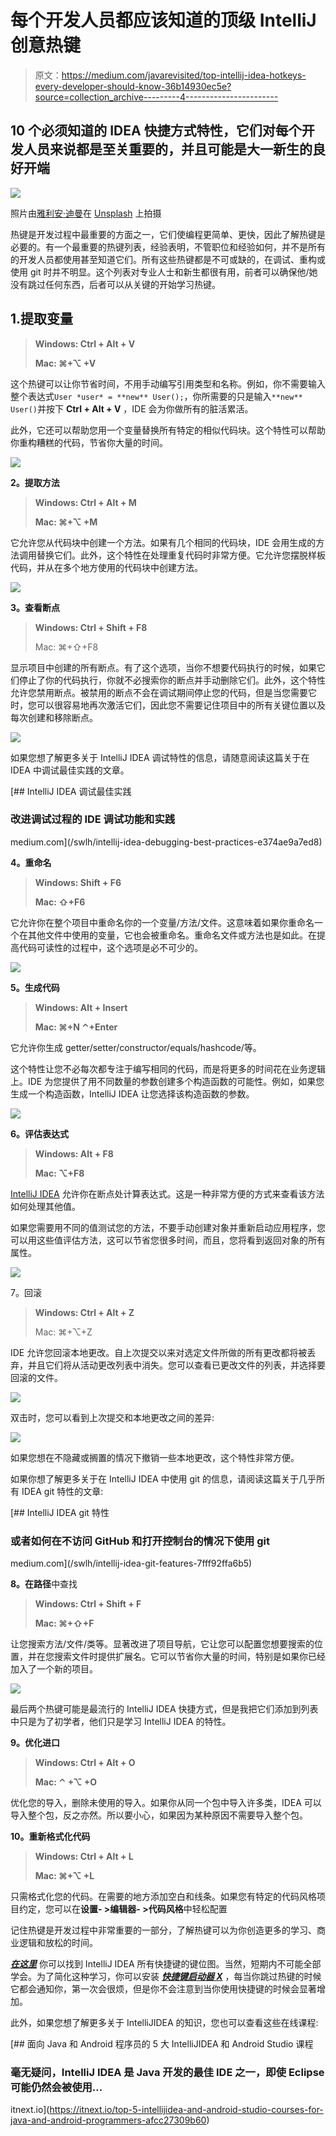 # 每个开发人员都应该知道的顶级 IntelliJ 创意热键

> 原文：<https://medium.com/javarevisited/top-intellij-idea-hotkeys-every-developer-should-know-36b14930ec5e?source=collection_archive---------4----------------------->

## 10 个必须知道的 IDEA 快捷方式特性，它们对每个开发人员来说都是至关重要的，并且可能是大一新生的良好开端

![](img/cc267df1f41987e8c2c3ce720a941318.png)

照片由[雅利安·迪曼](https://unsplash.com/@mylifeasaryan_?utm_source=medium&utm_medium=referral)在 [Unsplash](https://unsplash.com?utm_source=medium&utm_medium=referral) 上拍摄

热键是开发过程中最重要的方面之一，它们使编程更简单、更快，因此了解热键是必要的。有一个最重要的热键列表，经验表明，不管职位和经验如何，并不是所有的开发人员都使用甚至知道它们。所有这些热键都是不可或缺的，在调试、重构或使用 git 时并不明显。这个列表对专业人士和新生都很有用，前者可以确保他/她没有跳过任何东西，后者可以从关键的开始学习热键。

## 1.提取变量

> **Windows: Ctrl + Alt + V**
> 
> **Mac: ⌘+⌥ +V**

这个热键可以让你节省时间，不用手动编写引用类型和名称。例如，你不需要输入整个表达式`User *user* = **new** User();`，你所需要的只是输入`**new** User()`并按下 **Ctrl + Alt + V** ，IDE 会为你做所有的脏活累活。

此外，它还可以帮助您用一个变量替换所有特定的相似代码块。这个特性可以帮助你重构糟糕的代码，节省你大量的时间。

![](img/77c7777efc14e55790165c98b5214d79.png)

**2。提取方法**

> **Windows: Ctrl + Alt + M**
> 
> **Mac: ⌘+⌥ +M**

它允许您从代码块中创建一个方法。如果有几个相同的代码块，IDE 会用生成的方法调用替换它们。此外，这个特性在处理重复代码时非常方便。它允许您摆脱样板代码，并从在多个地方使用的代码块中创建方法。

![](img/efb81ebf6fc9d546eada892c87adc91b.png)

**3。查看断点**

> **Windows: Ctrl + Shift + F8**
> 
> Mac: ⌘+⇧+F8

显示项目中创建的所有断点。有了这个选项，当你不想要代码执行的时候，如果它们停止了你的代码执行，你就不必搜索你的断点并手动删除它们。此外，这个特性允许您禁用断点。被禁用的断点不会在调试期间停止您的代码，但是当您需要它时，您可以很容易地再次激活它们，因此您不需要记住项目中的所有关键位置以及每次创建和移除断点。

![](img/f6487f447593902592b0ca64b299e442.png)

如果您想了解更多关于 IntelliJ IDEA 调试特性的信息，请随意阅读这篇关于在 IDEA 中调试最佳实践的文章。

[](/swlh/intellij-idea-debugging-best-practices-e374ae9a7ed8) [## IntelliJ IDEA 调试最佳实践

### 改进调试过程的 IDE 调试功能和实践

medium.com](/swlh/intellij-idea-debugging-best-practices-e374ae9a7ed8) 

**4。重命名**

> **Windows: Shift + F6**
> 
> **Mac: ⇧+F6**

它允许你在整个项目中重命名你的一个变量/方法/文件。这意味着如果你重命名一个在其他文件中使用的变量，它也会被重命名。重命名文件或方法也是如此。在提高代码可读性的过程中，这个选项是必不可少的。

![](img/c0538d81fe95d4d5927f4010c064d4f7.png)

**5。生成代码**

> **Windows: Alt + Insert**
> 
> **Mac: ⌘+N ⌃+Enter**

它允许你生成 getter/setter/constructor/equals/hashcode/等。

这个特性让您不必每次都专注于编写相同的代码，而是将更多的时间花在业务逻辑上。IDE 为您提供了用不同数量的参数创建多个构造函数的可能性。例如，如果您生成一个构造函数，IntelliJ IDEA 让您选择该构造函数的参数。

![](img/da151b95b083f619dc7188e3d391d588.png)

**6。评估表达式**

> **Windows: Alt + F8**
> 
> **Mac: ⌥+F8**

[IntelliJ IDEA](https://itnext.io/top-5-intellijidea-and-android-studio-courses-for-java-and-android-programmers-afcc27309b60) 允许你在断点处计算表达式。这是一种非常方便的方式来查看该方法如何处理其他值。

如果您需要用不同的值测试您的方法，不要手动创建对象并重新启动应用程序，您可以用这些值评估方法，这可以节省您很多时间，而且，您将看到返回对象的所有属性。

![](img/89837a80353aadf53275e4dda39b73df.png)

7。回滚

> **Windows: Ctrl + Alt + Z**
> 
> Mac: ⌘+⌥+Z

IDE 允许您回滚本地更改。自上次提交以来对选定文件所做的所有更改都将被丢弃，并且它们将从活动更改列表中消失。您可以查看已更改文件的列表，并选择要回滚的文件。

![](img/0c8768a0841d85c01030cf6ca52ae14f.png)

双击时，您可以看到上次提交和本地更改之间的差异:

![](img/c90e39ccc2e1d625298d847a4be07862.png)

如果您想在不隐藏或搁置的情况下撤销一些本地更改，这个特性非常方便。

如果你想了解更多关于在 IntelliJ IDEA 中使用 git 的信息，请阅读这篇关于几乎所有 IDEA git 特性的文章:

[](/swlh/intellij-idea-git-features-7fff92ffa6b5) [## IntelliJ IDEA git 特性

### 或者如何在不访问 GitHub 和打开控制台的情况下使用 git

medium.com](/swlh/intellij-idea-git-features-7fff92ffa6b5) 

**8。在路径**中查找

> **Windows: Ctrl + Shift + F**
> 
> **Mac: ⌘+⇧+F**

让您搜索方法/文件/类等。显著改进了项目导航，它让您可以配置您想要搜索的位置，并在您搜索文件时提供扩展名。它可以节省你大量的时间，特别是如果你已经加入了一个新的项目。

![](img/100a4abcead2587c85a93dcd9b99b18a.png)

最后两个热键可能是最流行的 IntelliJ IDEA 快捷方式，但是我把它们添加到列表中只是为了初学者，他们只是学习 IntelliJ IDEA 的特性。

**9。优化进口**

> **Windows: Ctrl + Alt + O**
> 
> **Mac: ⌃ +⌥ +O**

优化您的导入，删除未使用的导入。如果你从同一个包中导入许多类，IDEA 可以导入整个包，反之亦然。所以要小心，如果因为某种原因不需要导入整个包。

**10。重新格式化代码**

> **Windows: Ctrl + Alt + L**
> 
> **Mac: ⌘+⌥ +L**

只需格式化您的代码。在需要的地方添加空白和线条。如果您有特定的代码风格项目约定，您可以在**设置- >编辑器- >代码风格**中轻松配置

记住热键是开发过程中非常重要的一部分，了解热键可以为你创造更多的学习、商业逻辑和放松的时间。

[***在这里***](https://resources.jetbrains.com/storage/products/intellij-idea/docs/IntelliJIDEA_ReferenceCard.pdf?_ga=2.261763144.479909709.1591123989-1888623525.1591123989) 你可以找到 IntelliJ IDEA 所有快捷键的键位图。当然，短期内不可能全部学会。为了简化这种学习，你可以安装 [***快捷键启动器 X***](https://plugins.jetbrains.com/plugin/9792-key-promoter-x) ，每当你跳过热键的时候它都会通知你，第一次会很烦，但是你不会注意到当你使用快捷键的时候会显著增加。

此外，如果您想了解更多关于 IntelliJIDEA 的知识，您也可以查看这些在线课程:

[](https://itnext.io/top-5-intellijidea-and-android-studio-courses-for-java-and-android-programmers-afcc27309b60) [## 面向 Java 和 Android 程序员的 5 大 IntelliJIDEA 和 Android Studio 课程

### 毫无疑问，IntelliJ IDEA 是 Java 开发的最佳 IDE 之一，即使 Eclipse 可能仍然会被使用…

itnext.io](https://itnext.io/top-5-intellijidea-and-android-studio-courses-for-java-and-android-programmers-afcc27309b60)